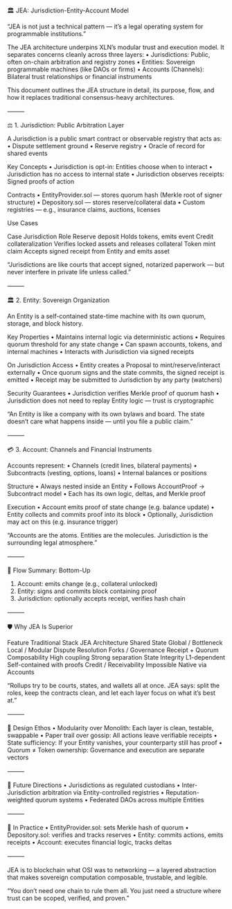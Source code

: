 🏛️ JEA: Jurisdiction-Entity-Account Model

“JEA is not just a technical pattern — it’s a legal operating system for programmable institutions.”

The JEA architecture underpins XLN’s modular trust and execution model. It separates concerns cleanly across three layers:
	•	Jurisdictions: Public, often on-chain arbitration and registry zones
	•	Entities: Sovereign programmable machines (like DAOs or firms)
	•	Accounts (Channels): Bilateral trust relationships or financial instruments

This document outlines the JEA structure in detail, its purpose, flow, and how it replaces traditional consensus-heavy architectures.

⸻

⚖️ 1. Jurisdiction: Public Arbitration Layer

A Jurisdiction is a public smart contract or observable registry that acts as:
	•	Dispute settlement ground
	•	Reserve registry
	•	Oracle of record for shared events

Key Concepts
	•	Jurisdiction is opt-in: Entities choose when to interact
	•	Jurisdiction has no access to internal state
	•	Jurisdiction observes receipts: Signed proofs of action

Contracts
	•	EntityProvider.sol — stores quorum hash (Merkle root of signer structure)
	•	Depository.sol — stores reserve/collateral data
	•	Custom registries — e.g., insurance claims, auctions, licenses

Use Cases

Case	Jurisdiction Role
Reserve deposit	Holds tokens, emits event
Credit collateralization	Verifies locked assets and releases collateral
Token mint claim	Accepts signed receipt from Entity and emits asset

“Jurisdictions are like courts that accept signed, notarized paperwork — but never interfere in private life unless called.”

⸻

🏛️ 2. Entity: Sovereign Organization

An Entity is a self-contained state-time machine with its own quorum, storage, and block history.

Key Properties
	•	Maintains internal logic via deterministic actions
	•	Requires quorum threshold for any state change
	•	Can spawn accounts, tokens, and internal machines
	•	Interacts with Jurisdiction via signed receipts

On Jurisdiction Access
	•	Entity creates a Proposal to mint/reserve/interact externally
	•	Once quorum signs and the state commits, the signed receipt is emitted
	•	Receipt may be submitted to Jurisdiction by any party (watchers)

Security Guarantees
	•	Jurisdiction verifies Merkle proof of quorum hash
	•	Jurisdiction does not need to replay Entity logic — trust is cryptographic

“An Entity is like a company with its own bylaws and board. The state doesn’t care what happens inside — until you file a public claim.”

⸻

💳 3. Account: Channels and Financial Instruments

Accounts represent:
	•	Channels (credit lines, bilateral payments)
	•	Subcontracts (vesting, options, loans)
	•	Internal balances or positions

Structure
	•	Always nested inside an Entity
	•	Follows AccountProof → Subcontract model
	•	Each has its own logic, deltas, and Merkle proof

Execution
	•	Account emits proof of state change (e.g. balance update)
	•	Entity collects and commits proof into its block
	•	Optionally, Jurisdiction may act on this (e.g. insurance trigger)

“Accounts are the atoms. Entities are the molecules. Jurisdiction is the surrounding legal atmosphere.”

⸻

🔁 Flow Summary: Bottom-Up

1. Account: emits change (e.g., collateral unlocked)
2. Entity: signs and commits block containing proof
3. Jurisdiction: optionally accepts receipt, verifies hash chain


⸻

🛡 Why JEA Is Superior

Feature	Traditional Stack	JEA Architecture
Shared State	Global / Bottleneck	Local / Modular
Dispute Resolution	Forks / Governance	Receipt + Quorum
Composability	High coupling	Strong separation
State Integrity	L1-dependent	Self-contained with proofs
Credit / Receivability	Impossible	Native via Accounts

“Rollups try to be courts, states, and wallets all at once. JEA says: split the roles, keep the contracts clean, and let each layer focus on what it’s best at.”

⸻

🧬 Design Ethos
	•	Modularity over Monolith: Each layer is clean, testable, swappable
	•	Paper trail over gossip: All actions leave verifiable receipts
	•	State sufficiency: If your Entity vanishes, your counterparty still has proof
	•	Quorum ≠ Token ownership: Governance and execution are separate vectors

⸻

🧭 Future Directions
	•	Jurisdictions as regulated custodians
	•	Inter-Jurisdiction arbitration via Entity-controlled registries
	•	Reputation-weighted quorum systems
	•	Federated DAOs across multiple Entities

⸻

📌 In Practice
	•	EntityProvider.sol: sets Merkle hash of quorum
	•	Depository.sol: verifies and tracks reserves
	•	Entity: commits actions, emits receipts
	•	Account: executes financial logic, tracks deltas

⸻

JEA is to blockchain what OSI was to networking — a layered abstraction that makes sovereign computation composable, trustable, and legible.

“You don’t need one chain to rule them all. You just need a structure where trust can be scoped, verified, and proven.”